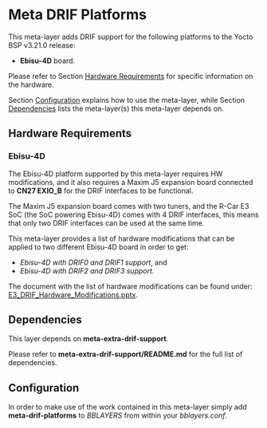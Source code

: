 # Meta DRIF Platforms

This meta-layer adds DRIF support for the following platforms to the Yocto
BSP v3.21.0 release:
* **Ebisu-4D** board.

Please refer to Section [Hardware Requirements](#hardware-requirements) for
specific information on the hardware.

Section [Configuration](#configuration) explains how to use the meta-layer,
while Section [Dependencies](#dependencies) lists the meta-layer(s) this
meta-layer depends on.

## Hardware Requirements

### Ebisu-4D

The Ebisu-4D platform supported by this meta-layer requires HW modifications,
and it also requires a Maxim J5 expansion board connected to **CN27 EXIO\_B**
for the DRIF interfaces to be functional.

The Maxim J5 expansion board comes with two tuners, and the R-Car E3 SoC (the
SoC powering Ebisu-4D) comes with 4 DRIF interfaces, this means that only
two DRIF interfaces can be used at the same time.

This meta-layer provides a list of hardware modifications that can be applied
to two different Ebisu-4D board in order to get:
* *Ebisu-4D with DRIF0 and DRIF1 support*, and
* *Ebisu-4D with DRIF2 and DRIF3 support*.

The document with the list of hardware modifications can be found under:
[E3\_DRIF\_Hardware\_Modifications.pptx](docs/E3\_DRIF\_Hardware\_Modifications.pptx).

## Dependencies

This layer depends on **meta-extra-drif-support**.

Please refer to **meta-extra-drif-support/README.md**
for the full list of dependencies.

## Configuration

In order to make use of the work contained in this meta-layer
simply add **meta-drif-platforms** to *BBLAYERS* from within
your *bblayers.conf*.

